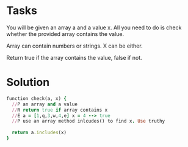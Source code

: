 # Tasks

You will be given an array a and a value x. All you need to do is check whether the provided array contains the value.

Array can contain numbers or strings. X can be either.

Return true if the array contains the value, false if not.

# Solution
```ruby
function check(a, x) {
  //P an array and a value 
  //R return true if array contains x
  //E a = [1,q,3,w,4,e] x = 4 --> true
  //P use an array method inlcudes() to find x. Use truthy 
  
  return a.includes(x)
}
```